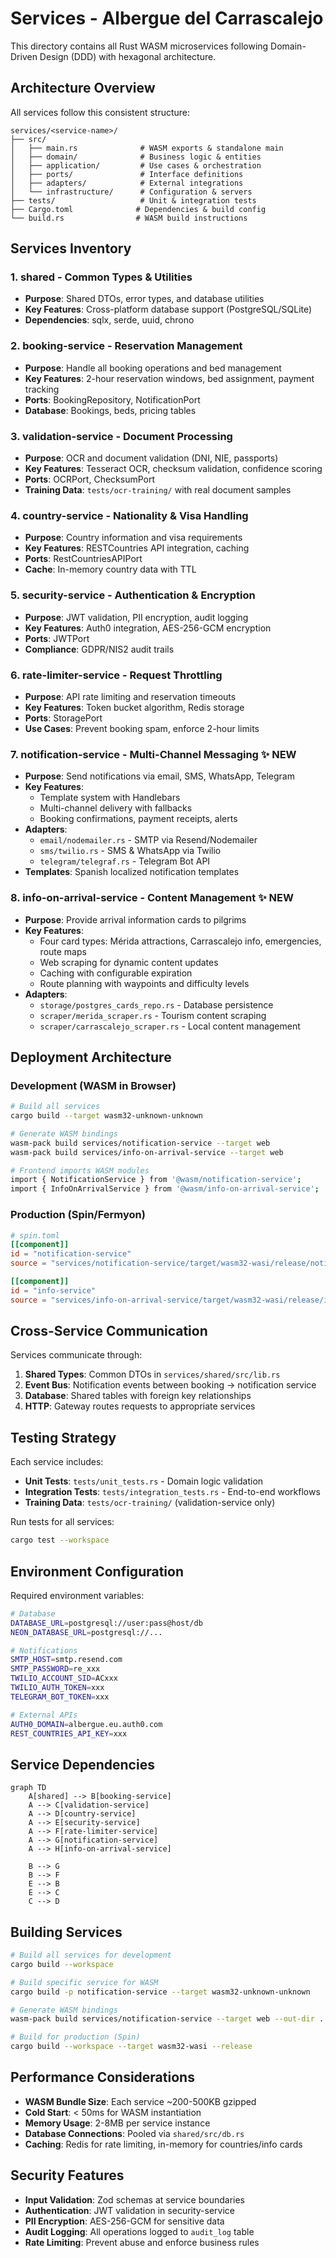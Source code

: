 # Services - Albergue del Carrascalejo

This directory contains all Rust WASM microservices following Domain-Driven Design (DDD) with hexagonal architecture.

## Architecture Overview

All services follow this consistent structure:
```
services/<service-name>/
├── src/
│   ├── main.rs              # WASM exports & standalone main
│   ├── domain/              # Business logic & entities
│   ├── application/         # Use cases & orchestration
│   ├── ports/               # Interface definitions
│   ├── adapters/            # External integrations
│   └── infrastructure/      # Configuration & servers
├── tests/                   # Unit & integration tests
├── Cargo.toml              # Dependencies & build config
└── build.rs                # WASM build instructions
```

## Services Inventory

### 1. **shared** - Common Types & Utilities
- **Purpose**: Shared DTOs, error types, and database utilities
- **Key Features**: Cross-platform database support (PostgreSQL/SQLite)
- **Dependencies**: sqlx, serde, uuid, chrono

### 2. **booking-service** - Reservation Management
- **Purpose**: Handle all booking operations and bed management
- **Key Features**: 2-hour reservation windows, bed assignment, payment tracking
- **Ports**: BookingRepository, NotificationPort
- **Database**: Bookings, beds, pricing tables

### 3. **validation-service** - Document Processing
- **Purpose**: OCR and document validation (DNI, NIE, passports)
- **Key Features**: Tesseract OCR, checksum validation, confidence scoring
- **Ports**: OCRPort, ChecksumPort
- **Training Data**: `tests/ocr-training/` with real document samples

### 4. **country-service** - Nationality & Visa Handling
- **Purpose**: Country information and visa requirements
- **Key Features**: RESTCountries API integration, caching
- **Ports**: RestCountriesAPIPort
- **Cache**: In-memory country data with TTL

### 5. **security-service** - Authentication & Encryption
- **Purpose**: JWT validation, PII encryption, audit logging
- **Key Features**: Auth0 integration, AES-256-GCM encryption
- **Ports**: JWTPort
- **Compliance**: GDPR/NIS2 audit trails

### 6. **rate-limiter-service** - Request Throttling
- **Purpose**: API rate limiting and reservation timeouts
- **Key Features**: Token bucket algorithm, Redis storage
- **Ports**: StoragePort
- **Use Cases**: Prevent booking spam, enforce 2-hour limits

### 7. **notification-service** - Multi-Channel Messaging ✨ NEW
- **Purpose**: Send notifications via email, SMS, WhatsApp, Telegram
- **Key Features**: 
  - Template system with Handlebars
  - Multi-channel delivery with fallbacks
  - Booking confirmations, payment receipts, alerts
- **Adapters**: 
  - `email/nodemailer.rs` - SMTP via Resend/Nodemailer
  - `sms/twilio.rs` - SMS & WhatsApp via Twilio
  - `telegram/telegraf.rs` - Telegram Bot API
- **Templates**: Spanish localized notification templates

### 8. **info-on-arrival-service** - Content Management ✨ NEW
- **Purpose**: Provide arrival information cards to pilgrims
- **Key Features**:
  - Four card types: Mérida attractions, Carrascalejo info, emergencies, route maps
  - Web scraping for dynamic content updates
  - Caching with configurable expiration
  - Route planning with waypoints and difficulty levels
- **Adapters**:
  - `storage/postgres_cards_repo.rs` - Database persistence
  - `scraper/merida_scraper.rs` - Tourism content scraping
  - `scraper/carrascalejo_scraper.rs` - Local content management

## Deployment Architecture

### Development (WASM in Browser)
```bash
# Build all services
cargo build --target wasm32-unknown-unknown

# Generate WASM bindings
wasm-pack build services/notification-service --target web
wasm-pack build services/info-on-arrival-service --target web

# Frontend imports WASM modules
import { NotificationService } from '@wasm/notification-service';
import { InfoOnArrivalService } from '@wasm/info-on-arrival-service';
```

### Production (Spin/Fermyon)
```toml
# spin.toml
[[component]]
id = "notification-service"
source = "services/notification-service/target/wasm32-wasi/release/notification_service.wasm"

[[component]]
id = "info-service"
source = "services/info-on-arrival-service/target/wasm32-wasi/release/info_on_arrival_service.wasm"
```

## Cross-Service Communication

Services communicate through:
1. **Shared Types**: Common DTOs in `services/shared/src/lib.rs`
2. **Event Bus**: Notification events between booking → notification service
3. **Database**: Shared tables with foreign key relationships
4. **HTTP**: Gateway routes requests to appropriate services

## Testing Strategy

Each service includes:
- **Unit Tests**: `tests/unit_tests.rs` - Domain logic validation
- **Integration Tests**: `tests/integration_tests.rs` - End-to-end workflows
- **Training Data**: `tests/ocr-training/` (validation-service only)

Run tests for all services:
```bash
cargo test --workspace
```

## Environment Configuration

Required environment variables:
```bash
# Database
DATABASE_URL=postgresql://user:pass@host/db
NEON_DATABASE_URL=postgresql://...

# Notifications
SMTP_HOST=smtp.resend.com
SMTP_PASSWORD=re_xxx
TWILIO_ACCOUNT_SID=ACxxx
TWILIO_AUTH_TOKEN=xxx
TELEGRAM_BOT_TOKEN=xxx

# External APIs
AUTH0_DOMAIN=albergue.eu.auth0.com
REST_COUNTRIES_API_KEY=xxx
```

## Service Dependencies

```mermaid
graph TD
    A[shared] --> B[booking-service]
    A --> C[validation-service]
    A --> D[country-service]
    A --> E[security-service]
    A --> F[rate-limiter-service]
    A --> G[notification-service]
    A --> H[info-on-arrival-service]
    
    B --> G
    B --> F
    E --> B
    E --> C
    C --> D
```

## Building Services

```bash
# Build all services for development
cargo build --workspace

# Build specific service for WASM
cargo build -p notification-service --target wasm32-unknown-unknown

# Generate WASM bindings
wasm-pack build services/notification-service --target web --out-dir ../../pkg/notification-service

# Build for production (Spin)
cargo build --workspace --target wasm32-wasi --release
```

## Performance Considerations

- **WASM Bundle Size**: Each service ~200-500KB gzipped
- **Cold Start**: < 50ms for WASM instantiation
- **Memory Usage**: 2-8MB per service instance
- **Database Connections**: Pooled via `shared/src/db.rs`
- **Caching**: Redis for rate limiting, in-memory for countries/info cards

## Security Features

- **Input Validation**: Zod schemas at service boundaries
- **Authentication**: JWT validation in security-service
- **PII Encryption**: AES-256-GCM for sensitive data
- **Audit Logging**: All operations logged to `audit_log` table
- **Rate Limiting**: Prevent abuse and enforce business rules
